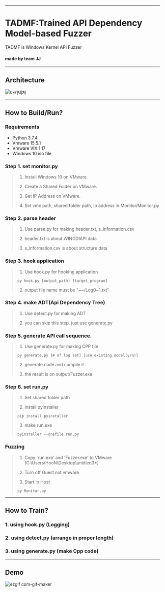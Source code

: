 - - -
# TADMF:Trained API Dependency Model-based Fuzzer
TADMF is Windows Kernel API Fuzzer
#### made by team JJ
- - -

## Architecture

![아키텍쳐](https://user-images.githubusercontent.com/49066484/157186779-3f403eb2-7630-4379-af06-649c8e6f20b9.png)

---

## How to Build/Run?

### Requirements
- Python 3.7.4
- Vmware 15.5.1
- Vmware VIX 1.17
- Windows 10 iso file

### Step 1. set monitor.py
>1. Install Windows 10 on VMware.
>
>2. Create a Shared Folder on VMware.
>
>3. Get IP Address on VMware.
>
>4. Set vmx path, shared folder path, ip address in Monitor/Monitor.py

### Step 2. parse header
>1. Use parse.py for making header.txt, s_information.csv 
>
>2. header.txt is about WINGDIAPI data
>
>3. s_information.csv is about structure data

### Step 3. hook application
>1. Use hook.py for hooking application
>
><pre><code>py hook.py [output_path] [target_program] </code></pre>
>
>2. output file name must be "~~/Log0~1.txt"


### Step 4. make ADT(Api Dependency Tree)
>1. Use detect.py for making ADT
>
>2. you can skip this step. just use generate.py

### Step 5. generate API call sequence.
>1. Use generate.py for making CPP file<br>
>
><pre><code>py generate.py [# of log set] [use existing model(y/n)]</code></pre>
>
>2. generate code and compile it
>
>3. the result is on output/Fuzzer.exe


### Step 6. set run.py
>1. Set shared folder path
>
>2. install pyinstaller
><pre><code>pip install pyinstaller</code></pre>
>
>3. make run.exe
><pre><code>pyinstaller --onefile run.py</code></pre>

### Fuzzing
>1. Copy 'run.exe' and 'Fuzzer.exe' to VMware (C:\Users\HooN\Desktop\untitled3\*)
>
>2. Turn off Guest not vmware
>
>3. Start in Host
><pre><code>py Monitor.py</code></pre>

- - -

## How to Train?

### 1. using hook.py (Logging)
### 2. using detect.py (arrange in proper length)
### 3. using generate.py (make Cpp code)

---

## Demo

![ezgif com-gif-maker](https://user-images.githubusercontent.com/49066484/157182906-436295b2-0552-4fa8-bcb4-4d91cd3c5499.gif)

